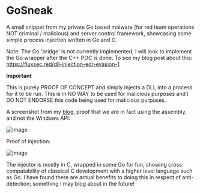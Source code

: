 # GoSneak

A small snippet from my private Go based malware (for red team operations NOT criminal / malicious) and server control framework, showcasing some simple process injection written in Go and C. 

Note: The Go 'bridge' is not currently implemented, I will look to implement the Go wrapper after the C++ POC is done. To see my blog post about this: https://fluxsec.red/dll-injection-edr-evasion-1

**Important**

This is purely PROOF OF CONCEPT and simply injects a DLL into a process for it to be run. This is in NO WAY to be used for malicious purposes and I DO NOT ENDORSE this code being used for malicious purposes. 

A screenshot from my [blog](https://fluxsec.red/dll-injection-edr-evasion-1), proof that we are in fact using the assembly, and not the Windows API:

![image](https://github.com/0xflux/GoSneak/assets/49762827/ead5660f-1c47-4aca-9d2e-cd59b42b7e2d)

Proof of injection:

![image](https://github.com/0xflux/GoSneak/assets/49762827/835cae74-920b-4279-bd50-0171c736cacb)

The injector is mostly in C, wrapped in some Go for fun, showing cross compatability of classical C development with a higher level language such as Go. I have found there are actual benefits to doing this in respect of anti-detection; something I may blog about in the future!
